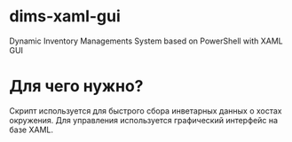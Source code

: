 # dims-xaml-gui
Dynamic Inventory Managements System based on PowerShell with XAML GUI
# Для чего нужно?
Скрипт используется для быстрого сбора инветарных данных о хостах окружения. Для управления используется графический интерфейс на базе XAML. 
